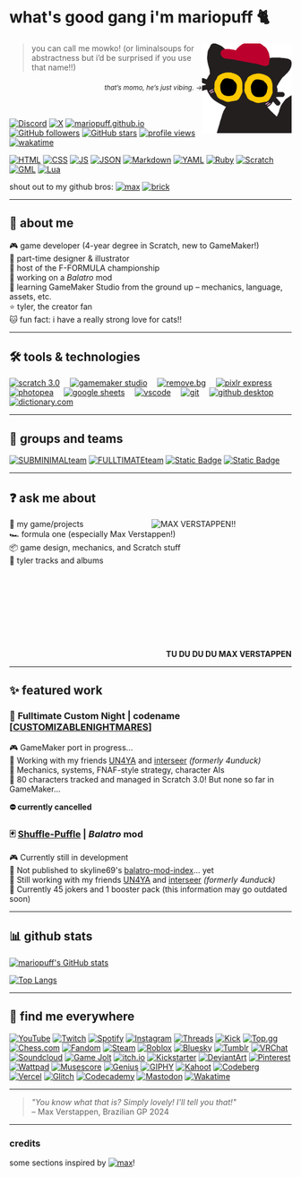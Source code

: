# what's good gang i'm mariopuff 🐈
<img src="momocat.png" alt="this is momo, my oc!" align="right" width="160"/>


> you can call me mowko! (or liminalsoups for abstractness but i’d be surprised if you use that name!!)

<div align="right"><sub><i>that’s momo,  he’s just vibing. →</i></sub></div>

<br><br>
[![Discord](https://img.shields.io/badge/@mariopuff.-5661ea?style=flat&logo=discord&logoColor=white)](https://discord.com/users/913646560838041660)
[![X](https://img.shields.io/badge/@toybunny__-black?style=flat&logo=x&logoColor=white)](https://x.com/toybunny_)
[![mariopuff.github.io](https://custom-icon-badges.demolab.com/badge/-mariopuff.github.io-333333?logo=globe)](https://mariopuff.github.io)  
[![GitHub followers](https://img.shields.io/github/followers/mariopuff?label=followers&style=flat&labelColor=bc002d&color=ffffff)](https://github.com/mariopuff)
[![GitHub stars](https://img.shields.io/github/stars/mariopuff?affiliations=OWNER&style=flat&labelColor=bc002d&color=ffffff)](https://github.com/mariopuff)
[![profile views](https://komarev.com/ghpvc/?username=mariopuff&color=blueviolet&style=flat&color=bc002d)](https://github.com/mariopuff)
[![wakatime](https://wakatime.com/badge/user/f8f76bd0-3d67-4daf-bed9-8803c3da51dc.svg)](https://wakatime.com/@mariopuff)

[![HTML](https://img.shields.io/badge/HTML-f16524?logo=html5&logoColor=white)](https://html.spec.whatwg.org)
[![CSS](https://img.shields.io/badge/CSS-663399?logo=css&logoColor=white)](https://www.w3.org/TR/CSS/#css)
[![JS](https://img.shields.io/badge/JavaScript-F7DF1E?logo=JavaScript&logoColor=black)](https://nodejs.org/en/)
[![JSON](https://img.shields.io/badge/JSON-F7DF1E?logo=json&logoColor=black)](www.json.org)
[![Markdown](https://img.shields.io/badge/Markdown-00a8de?logo=markdown&logoColor=white)](https://daringfireball.net/projects/markdown/)
[![YAML](https://img.shields.io/badge/YAML-CB171E?logo=yaml&logoColor=white)](https://yaml.org)
[![Ruby](https://img.shields.io/badge/Ruby-CC342D?logo=ruby&logoColor=white)](https://www.ruby-lang.org/en/)
[![Scratch](https://img.shields.io/badge/-Scratch-FFA500?logo=scratch&logoColor=white&style=flat)](https://scratch.mit.edu/users/Mario_0000/)
[![GML](https://img.shields.io/badge/GameMaker%20Lang-8bd248?logo=gamemaker&logoColor=white)](https://gamemaker.io/en)
[![Lua](https://img.shields.io/badge/Lua-%232C2D72?style=flat&logo=lua&logoColor=white)](https://www.lua.org)


shout out to my github bros:
[![max](https://img.shields.io/github/followers/maxeepy?style=flat&label=max%20verstappen&labelColor=32b853&color=fff184)](https://github.com/maxeepy)
[![brick](https://img.shields.io/github/followers/brckd?style=flat&label=brckd)](https://github.com/brckd)

---

## 👤 about me

🎮 game developer (4-year degree in Scratch, new to GameMaker!)  
🎨 part-time designer & illustrator  
🏁 host of the F-FORMULA championship  
🧱 working on a *Balatro* mod  
🚀 learning GameMaker Studio from the ground up – mechanics, language, assets, etc.  
⭐ tyler, the creator fan  
🐱 fun fact: i have a really strong love for cats!!

---

## 🛠️ tools & technologies

<a href="https://scratch.mit.edu/users/Mario_0000/"><img src="https://cdn2.steamgriddb.com/icon/969a086e0717a9b496dd0e9a50ec8010.png" alt="scratch 3.0" height="48px"></a> 
<a href="https://gamemaker.io/en"><img src="https://encrypted-tbn0.gstatic.com/images?q=tbn:ANd9GcReflYD3bP9E2XvdDCU-8Z42M30Q43YWQjYxg&s" alt="gamemaker studio" height="48px"></a> 
<a href="https://remove.bg"><img src="https://upload.wikimedia.org/wikipedia/commons/thumb/a/ac/Remove.bg_icon_2019.svg/2560px-Remove.bg_icon_2019.svg.png" alt="remove.bg" height="48px"></a> 
<a href="https://pixlr.com/express/"><img src="https://pixlr.com/img/general/x-icon.svg" alt="pixlr express" height="48px"></a> 
<a href="https://www.photopea.com"><img src="https://upload.wikimedia.org/wikipedia/commons/thumb/e/e6/Photopea_logo.svg/1200px-Photopea_logo.svg.png" alt="photopea" height="48px"></a> 
<a href="https://workspace.google.com/products/sheets/"><img src="https://upload.wikimedia.org/wikipedia/commons/thumb/3/30/Google_Sheets_logo_%282014-2020%29.svg/1498px-Google_Sheets_logo_%282014-2020%29.svg.png" alt="google sheets" height="48px"></a> 
<a href="https://code.visualstudio.com"><img src="https://upload.wikimedia.org/wikipedia/commons/thumb/9/9a/Visual_Studio_Code_1.35_icon.svg/250px-Visual_Studio_Code_1.35_icon.svg.png" alt="vscode" height="48px"></a> 
<a href="https://git-scm.com"><img src="https://upload.wikimedia.org/wikipedia/commons/thumb/3/3f/Git_icon.svg/2048px-Git_icon.svg.png" alt="git" height="48px"></a> 
<a href="https://github.com/apps/desktop"><img src="https://upload.wikimedia.org/wikipedia/commons/thumb/a/ae/Github-desktop-logo-symbol.svg/1200px-Github-desktop-logo-symbol.svg.png" alt="github desktop" height="48px"></a> 
<a href="https://dictionary.com"><img src="https://static.wikia.nocookie.net/logopedia/images/2/2d/Dictionary.com_icon_2020.svg/revision/latest?cb=20200926144612" alt="dictionary.com" height="48px"></a> 

---

## 👥 groups and teams

[![SUBMINIMALteam](https://img.shields.io/badge/SUBMINIMALteam-e67e22?style=for-the-badge&logo=discord&logoColor=white&labelColor=5661ea)](https://discord.gg/fUcPPp3vpP)
[![FULLTIMATEteam](https://img.shields.io/badge/FULLTIMATEteam-bc002d?style=for-the-badge&logo=discord&logoColor=white&labelColor=5661ea)](https://discord.gg/fUcPPp3vpP)
[![Static Badge](https://img.shields.io/badge/The%20SeftDen-92edb0?style=for-the-badge&logo=discord&logoColor=white&labelColor=5661ea)](https://discord.gg/DNxzhg5CVe)
[![Static Badge](https://img.shields.io/badge/Cube%20Central-3d77ce?style=for-the-badge&logo=discord&logoColor=white)](https://discord.gg/5K26fv6MxZ)

---

## ❓ ask me about

<img src="https://i.pinimg.com/736x/00/09/48/000948e3ef7c4c4736b377452671e49f.jpg" alt="MAX VERSTAPPEN!! " align="right" width="250"/>


💬 my game/projects  
🏎️ formula one (especially Max Verstappen!)  
📦 game design, mechanics, and Scratch stuff  
🎤 tyler tracks and albums
<br><br><br><br><br><br><br><br><br>
<div align="right"><b>TU DU DU DU MAX VERSTAPPEN</b></div>

---

## ✨ featured work

### 🚧 **Fulltimate Custom Night | codename [[CUSTOMIZABLENIGHTMARES](https://github.com/submini/customizablenightmares)]**  
🎮 GameMaker port in progress...  
👥 Working with my friends [UN4YA](https://github.com/UN4YA) and [interseer](https://github.com/4unduck) *(formerly 4unduck)*  
🧠 Mechanics, systems, FNAF-style strategy, character AIs  
🐾 80 characters tracked and managed in Scratch 3.0! But none so far in GameMaker...  

**⛔️ currently cancelled**

### 🃏 **[Shuffle-Puffle](https://github.com/submini/shuffle-puffle) | *Balatro* mod**  
🎮 Currently still in development  
📜 Not published to skyline69's [balatro-mod-index](https://github.com/skyline69/balatro-mod-index)... yet  
👥 Still working with my friends [UN4YA](https://github.com/UN4YA) and [interseer](https://github.com/4unduck) *(formerly 4unduck)*  
📍 Currently 45 jokers and 1 booster pack (this information may go outdated soon)  

---

## 📊 github stats

[![mariopuff's GitHub stats](https://github-readme-stats.vercel.app/api?username=mariopuff&show_icons=true&theme=tokyonight&hide_border=true)](https://github.com/mariopuff)

[![Top Langs](https://github-readme-stats.vercel.app/api/top-langs/?username=mariopuff&layout=compact&theme=tokyonight&hide_border=true)](https://github.com/mariopuff)

---

## 🔗 find me everywhere
[![YouTube](https://img.shields.io/youtube/channel/subscribers/UCVPYKUzSphhg6Z8WRwthrxQ?style=flat&logo=youtube&logoColor=white&label=%40mariopuff184&labelColor=ff0000&color=black)](https://youtube.com/@mariopuff184)
[![Twitch](https://img.shields.io/twitch/status/mariopuff?style=flat&logo=twitch&logoColor=white&label=mariopuff&labelColor=%239146FF&color=black)](https://twitch.tv/mariopuff)
[![Spotify](https://img.shields.io/badge/-mariopuff!-1ED760?logo=spotify&logoColor=white&style=flat)](https://open.spotify.com/user/xftko2c2nq2exfwg3tes82asl)
[![Instagram](https://img.shields.io/badge/mariopuff__-FF0069?style=flat&logo=instagram&logoColor=white)](https://instagram.com/mariopuff_)
[![Threads](https://img.shields.io/badge/mariopuff-000?style=flat&logo=threads&logoColor=white)](https://www.threads.com/@mariopuff_)
[![Kick](https://img.shields.io/badge/mariopuff-53FC19?style=flat&logo=kick&logoColor=white)](https://kick.com/mariopuff)
[![Top.gg](https://img.shields.io/badge/mariopuff-FF3366?style=flat&logo=top.gg&logoColor=white)](https://top.gg/user/267140699469033472)
[![Chess.com](https://img.shields.io/badge/Mariopuff-81B64C?style=flat&logo=chess.com&logoColor=white)](https://chess.com/member/mariopuff)
[![Fandom](https://img.shields.io/badge/Mariomario184-%23FA005A?style=flat&logo=fandom&logoColor=white)](https://community.fandom.com/wiki/User:Mariomario184)
[![Steam](https://img.shields.io/badge/-hallwayheat-000000?logo=steam&logoColor=white&style=flat)](https://steamcommunity.com/id/hallwayheat)
[![Roblox](https://img.shields.io/badge/liminalsoups-gray?style=flat&logo=roblox&logoColor=white)](https://www.roblox.com/users/6220154646/profile)
[![Bluesky](https://img.shields.io/badge/liminalsoups-0285FF?logo=bluesky&logoColor=white)](https://bsky.app/profile/liminalsoups.bsky.social)
[![Tumblr](https://img.shields.io/badge/liminalsoups-36465D?style=flat&logo=tumblr&logoColor=white)](https://www.tumblr.com/liminalsoups)
[![VRChat](https://img.shields.io/badge/mariopuff-000?style=flat&logo=vrchat&logoColor=white&logoSize=auto)](https://vrchat.com/home/user/usr_928fc1d6-91d2-4252-9421-8a40fd6b0d69)
[![Soundcloud](https://img.shields.io/badge/donatelloverstappen-FF5500?style=flat&logo=soundcloud&logoColor=white)](https://soundcloud.com/donatelloverstappen)
[![Game Jolt](https://img.shields.io/badge/mariopuff-CCFF00?logo=game%20jolt&logoColor=black)](https://gamejolt.com/@mariopuff)
[![itch.io](https://img.shields.io/badge/mariopuff-FA5C5C?style=flat&logo=itch.io&logoColor=white)](https://mariopuff.itch.io)
[![Kickstarter](https://img.shields.io/badge/mariopuff-05CE78?style=flat&logo=kickstarter&logoColor=white)](https://www.kickstarter.com/profile/mariopuff/about)
[![DeviantArt](https://img.shields.io/badge/superjapanesemario84-05CC47?style=flat&logo=deviantart&logoColor=white)](https://www.deviantart.com/superjapanesemario84)
[![Pinterest](https://img.shields.io/badge/liminalsoups-BD081C?style=flat&logo=pinterest&logoColor=white)](https://pinterest.com/liminalsoups/)
[![Wattpad](https://img.shields.io/badge/mariopuff-FF500A?style=flat&logo=wattpad&logoColor=white)](https://www.wattpad.com/user/mariopuff)
[![Musescore](https://img.shields.io/badge/mariopuff-1A70B8?style=flat&logo=musescore&logoColor=white)](https://musescore.com/user/63515077)
[![Genius](https://img.shields.io/badge/liminalsoups-FFFF64?style=flat&logo=genius&logoColor=black)](https://genius.com/liminalsoups)
[![GIPHY](https://img.shields.io/badge/mariopuff-FF6666?style=flat&logo=giphy&logoColor=white)](https://giphy.com/channel/mariopuff)
[![Kahoot](https://img.shields.io/badge/mariopuff-46178F?style=flat&logo=kahoot&logoColor=white)](https://create.kahoot.it/profiles/5c0773da-035c-4412-bf3d-73fd98b93669)
[![Codeberg](https://img.shields.io/badge/mariopuff-2185D0?style=flat&logo=codeberg&logoColor=white)](https://codeberg.org/mariopuff)
[![Vercel](https://img.shields.io/badge/mariopuff-000?style=flat&logo=vercel&logoColor=white)](https://vercel.com/mariopuff)
[![Glitch](https://img.shields.io/badge/mariopuff-3333FF?style=flat&logo=glitch&logoColor=white)](https://glitch.com/@mariopuff)
[![Codecademy](https://img.shields.io/badge/mariopuff-1F4056?style=flat&logo=codecademy&logoColor=white)](https://www.codecademy.com/profiles/mariopuff)
[![Mastodon](https://img.shields.io/badge/mariopuff-6364FF?logo=mastodon&logoColor=white)](https://mastodon.social/@mariopuff)
[![Wakatime](https://img.shields.io/badge/mariopuff-blue?style=flat&logo=wakatime&logoColor=white)](https://wakatime.com/@mariopuff)

---

> *"You know what that is? Simply lovely! I'll tell you that!"*  
> – Max Verstappen, Brazilian GP 2024

---

### credits

some sections inspired by [![max](https://img.shields.io/github/followers/maxeepy?style=flat&label=max%20verstappen&labelColor=32b853&color=fff184)](https://github.com/maxeepy)!
